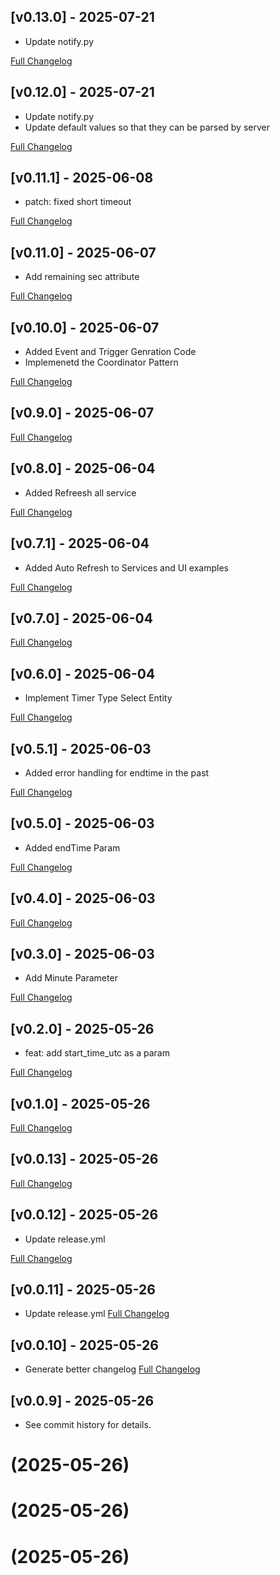 ## [v0.13.0] - 2025-07-21

- Update notify.py

[Full Changelog](https://github.com/stquinn/home-assistant-timerly/compare/v0.12.0...v0.13.0)

## [v0.12.0] - 2025-07-21

- Update notify.py
- Update default values so that they can be parsed by server

[Full Changelog](https://github.com/stquinn/home-assistant-timerly/compare/v0.11.1...v0.12.0)

## [v0.11.1] - 2025-06-08

- patch: fixed short timeout

[Full Changelog](https://github.com/stquinn/home-assistant-timerly/compare/v0.11.0...v0.11.1)

## [v0.11.0] - 2025-06-07

- Add remaining sec attribute

[Full Changelog](https://github.com/stquinn/home-assistant-timerly/compare/v0.10.0...v0.11.0)

## [v0.10.0] - 2025-06-07

- Added Event and Trigger Genration Code
- Implemenetd the Coordinator Pattern

[Full Changelog](https://github.com/stquinn/home-assistant-timerly/compare/v0.9.0...v0.10.0)

## [v0.9.0] - 2025-06-07



[Full Changelog](https://github.com/stquinn/home-assistant-timerly/compare/v0.8.0...v0.9.0)

## [v0.8.0] - 2025-06-04

- Added Refreesh all service

[Full Changelog](https://github.com/stquinn/home-assistant-timerly/compare/v0.7.1...v0.8.0)

## [v0.7.1] - 2025-06-04

- Added Auto Refresh to Services and UI examples

[Full Changelog](https://github.com/stquinn/home-assistant-timerly/compare/v0.7.0...v0.7.1)

## [v0.7.0] - 2025-06-04



[Full Changelog](https://github.com/stquinn/home-assistant-timerly/compare/v0.6.0...v0.7.0)

## [v0.6.0] - 2025-06-04

- Implement Timer Type Select Entity

[Full Changelog](https://github.com/stquinn/home-assistant-timerly/compare/v0.5.1...v0.6.0)

## [v0.5.1] - 2025-06-03

- Added error handling for endtime in the past

[Full Changelog](https://github.com/stquinn/home-assistant-timerly/compare/v0.5.0...v0.5.1)

## [v0.5.0] - 2025-06-03

- Added endTime Param

[Full Changelog](https://github.com/stquinn/home-assistant-timerly/compare/v0.4.0...v0.5.0)

## [v0.4.0] - 2025-06-03



[Full Changelog](https://github.com/stquinn/home-assistant-timerly/compare/v0.3.0...v0.4.0)

## [v0.3.0] - 2025-06-03

- Add Minute Parameter

[Full Changelog](https://github.com/stquinn/home-assistant-timerly/compare/v0.2.0...v0.3.0)

## [v0.2.0] - 2025-05-26

- feat: add start_time_utc as a param

[Full Changelog](https://github.com/stquinn/home-assistant-timerly/compare/v0.1.0...v0.2.0)

## [v0.1.0] - 2025-05-26



[Full Changelog](https://github.com/stquinn/home-assistant-timerly/compare/v0.0.13...v0.1.0)

## [v0.0.13] - 2025-05-26



[Full Changelog](https://github.com/stquinn/home-assistant-timerly/compare/v0.0.12...v0.0.13)

## [v0.0.12] - 2025-05-26

- Update release.yml

[Full Changelog](https://github.com/stquinn/home-assistant-timerly/compare/v0.0.11...v0.0.12)

## [v0.0.11] - 2025-05-26

- Update release.yml
[Full Changelog](https://github.com/stquinn/home-assistant-timerly/compare/v0.0.10...v0.0.11)

## [v0.0.10] - 2025-05-26

- Generate better changelog
[Full Changelog](https://github.com/stquinn/home-assistant-timerly/compare/v0.0.9...v0.0.10)

## [v0.0.9] - 2025-05-26

- See commit history for details.

#  (2025-05-26)



#  (2025-05-26)



#  (2025-05-26)




